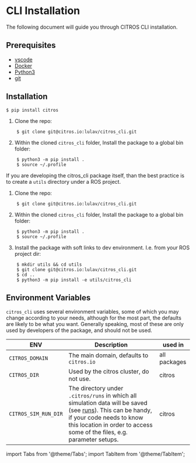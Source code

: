 # CLI Installation

The following document will guide you through CITROS CLI installation.


## Prerequisites

- [vscode](https://code.visualstudio.com/download)
- [Docker](https://www.docker.com/)
- [Python3](https://www.python.org/downloads/)
- [git](https://git-scm.com/)

## Installation

<Tabs groupId="install-options">

<TabItem value="op1" label="Without Code">

    $ pip install citros 

</TabItem>

<TabItem value="op2" label="With Code">

1. Clone the repo:
    
```shell 
    $ git clone git@citros.io:lulav/citros_cli.git
```
2.  Within the cloned `citros_cli` folder, Install the package to a global bin folder:

```shell 
    $ python3 -m pip install .
    $ source ~/.profile
```

</TabItem>

<TabItem value="op3" label="With Code and Soft Links">

If you are developing the citros_cli package itself, than the best practice is to create a `utils` directory under a ROS project.

1. Clone the repo:

```shell 
    $ git clone git@citros.io:lulav/citros_cli.git
```

2. Within the cloned `citros_cli` folder, Install the package to a global bin folder:

```shell 
    $ python3 -m pip install .
    $ source ~/.profile
```

3. Install the package with soft links to dev environment. I.e. from your ROS project dir:

```shell 
    $ mkdir utils && cd utils
    $ git clone git@citros.io:lulav/citros_cli.git
    $ cd ..
    $ python3 -m pip install -e utils/citros_cli
  ```

</TabItem>
</Tabs>

## Environment Variables
   
   `citros_cli` uses several environment variables, some of which you may change according to your needs, although for the most part, the defaults are likely to be what you want. Generally speaking, most of these are only used by developers of the package, and should not be used.

| ENV | Description | used in |
| --- | --- | --- |
| `CITROS_DOMAIN` | The main domain, defaults to `citros.io` | all packages |
| `CITROS_DIR` | Used by the citros cluster, do not use. | citros |
| `CITROS_SIM_RUN_DIR` | The directory under `.citros/runs` in which all simulation data will be saved (see [runs](../citros_structure.md#directory-runs)). This can be handy, if your code needs to know this location in order to access some of the files, e.g. parameter setups. | citros |

import Tabs from '@theme/Tabs';
import TabItem from '@theme/TabItem';